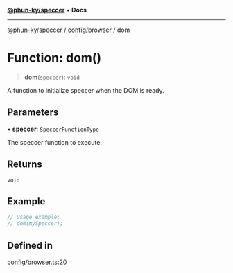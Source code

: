 [**@phun-ky/speccer**](../../../README.md) • **Docs**

***

[@phun-ky/speccer](../../../README.md) / [config/browser](../README.md) / dom

# Function: dom()

> **dom**(`speccer`): `void`

A function to initialize speccer when the DOM is ready.

## Parameters

• **speccer**: [`SpeccerFunctionType`](../../../types/speccer/type-aliases/SpeccerFunctionType.md)

The speccer function to execute.

## Returns

`void`

## Example

```ts
// Usage example:
// dom(mySpeccer);
```

## Defined in

[config/browser.ts:20](https://github.com/phun-ky/speccer/blob/main/src/config/browser.ts#L20)
